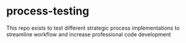 # process-testing
This repo exists to test different strategic process implementations to streamline workflow and increase professional code development
